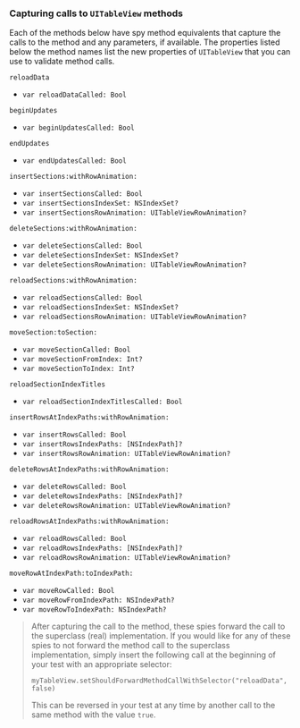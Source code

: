 ### Capturing calls to `UITableView` methods

Each of the methods below have spy method equivalents that capture the calls to the method and any parameters, if available.  The properties listed below the method names list the new properties of `UITableView` that you can use to validate method calls.


`reloadData`
 - `var reloadDataCalled: Bool`

`beginUpdates`
 - `var beginUpdatesCalled: Bool`

`endUpdates`
 - `var endUpdatesCalled: Bool`

`insertSections:withRowAnimation:`
 - `var insertSectionsCalled: Bool`
 - `var insertSectionsIndexSet: NSIndexSet?`
 - `var insertSectionsRowAnimation: UITableViewRowAnimation?`

`deleteSections:withRowAnimation:`
 - `var deleteSectionsCalled: Bool`
 - `var deleteSectionsIndexSet: NSIndexSet?`
 - `var deleteSectionsRowAnimation: UITableViewRowAnimation?`

`reloadSections:withRowAnimation:`
 - `var reloadSectionsCalled: Bool`
 - `var reloadSectionsIndexSet: NSIndexSet?`
 - `var reloadSectionsRowAnimation: UITableViewRowAnimation?`

`moveSection:toSection:`
 - `var moveSectionCalled: Bool`
 - `var moveSectionFromIndex: Int?`
 - `var moveSectionToIndex: Int?`

`reloadSectionIndexTitles`
 - `var reloadSectionIndexTitlesCalled: Bool`

`insertRowsAtIndexPaths:withRowAnimation:`
 - `var insertRowsCalled: Bool`
 - `var insertRowsIndexPaths: [NSIndexPath]?`
 - `var insertRowsRowAnimation: UITableViewRowAnimation?`

`deleteRowsAtIndexPaths:withRowAnimation:`
 - `var deleteRowsCalled: Bool`
 - `var deleteRowsIndexPaths: [NSIndexPath]?`
 - `var deleteRowsRowAnimation: UITableViewRowAnimation?`

`reloadRowsAtIndexPaths:withRowAnimation:`
 - `var reloadRowsCalled: Bool`
 - `var reloadRowsIndexPaths: [NSIndexPath]?`
 - `var reloadRowsRowAnimation: UITableViewRowAnimation?`

`moveRowAtIndexPath:toIndexPath:`
 - `var moveRowCalled: Bool`
 - `var moveRowFromIndexPath: NSIndexPath?`
 - `var moveRowToIndexPath: NSIndexPath?`


> After capturing the call to the method, these spies forward the call to the superclass (real) implementation.  If you would like for any of these spies to not forward the method call to the superclass implementation, simply insert the following call at the beginning of your test with an appropriate selector:
>
> `myTableView.setShouldForwardMethodCallWithSelector("reloadData", false)`
>
> This can be reversed in your test at any time by another call to the same method with the value `true`.
